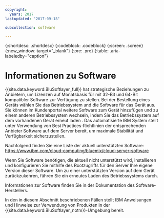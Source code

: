 ```yaml
---
copyright:
  years: 2017
lastupdated: "2017-09-18"

subcollection: software

---
```


{:shortdesc: .shortdesc}
{:codeblock: .codeblock}
{:screen: .screen}
{:new_window: target="_blank"}
{:pre: .pre}
{:table: .aria-labeledby="caption"}

# Informationen zu Software

{{site.data.keyword.BluSoftlayer_full}} hat strategische Beziehungen zu Anbietern, um Lizenzen auf Monatsbasis für mit 32-Bit und 64-Bit kompatibler Software zur Verfügung zu stellen. Bei der Bestellung eines Geräts wählen Sie das Betriebssystem und die Software für das Gerät aus. Sie können im Kundenportal weitere Software zum Gerät hinzufügen und zu einem anderen Betriebssystem wechseln, indem Sie das Betriebssystem auf dem vorhandenen Gerät erneut laden <!-- (../managing/perform-os-reload-device.html)-->. Das automatisierte IBM System stellt unter Verwendung von Best Practices-Richtlinien der entsprechenden Anbieter Software auf dem Server bereit, um maximale Stabilität und Verfügbarkeit sicherzustellen.

Nachfolgend finden Sie eine Liste der aktuell unterstützten Software:
https://www.ibm.com/cloud-computing/bluemix/cloud-server-software

Wenn Sie Software benötigen, die aktuell nicht unterstützt wird, installieren und konfigurieren Sie mithilfe des Rootzugriffs für den Server Ihre eigene Version dieser Software. Um zu einer unterstützten Version auf dem Gerät zurückzukehren, führen Sie ein erneutes Laden des Betriebssystems durch.

Informationen zur Software finden Sie in der Dokumentation des Software-Herstellers.

In den in diesem Abschnitt beschriebenen Fällen stellt IBM Anweisungen und Hinweise zur Verwendung von Produkten in der {{site.data.keyword.BluSoftlayer_notm}}-Umgebung bereit.
